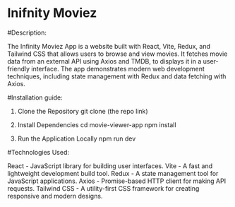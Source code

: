 # Inifnity Moviez

#Description:

The Infinity Moviez App is a website built with React, Vite, Redux, and Tailwind CSS that allows users to browse and view movies. It fetches movie data from an external API using Axios and TMDB, to displays it in a user-friendly interface. The app demonstrates modern web development techniques, including state management with Redux and data fetching with Axios.

#Installation guide:

1. Clone the Repository
    git clone (the repo link)
2. Install Dependencies
    cd movie-viewer-app
    npm install

3. Run the Application Locally
    npm run dev

#Technologies Used:

React - JavaScript library for building user interfaces.
Vite - A fast and lightweight development build tool.
Redux - A state management tool for JavaScript applications.
Axios - Promise-based HTTP client for making API requests.
Tailwind CSS - A utility-first CSS framework for creating responsive and modern designs.